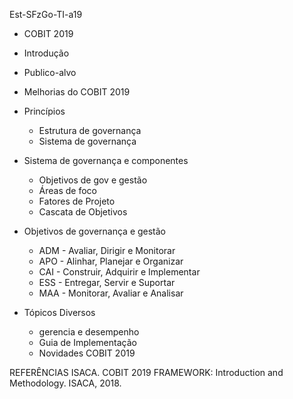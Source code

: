 Est-SFzGo-TI-a19

- COBIT 2019

- Introdução

- Publico-alvo

- Melhorias do COBIT 2019

- Princípios
	- Estrutura de governança
	- Sistema de governança

- Sistema de governança e componentes
	- Objetivos de gov e gestão
	- Áreas de foco
	- Fatores de Projeto
	- Cascata de Objetivos

- Objetivos de governança e gestão
	- ADM - Avaliar, Dirigir e Monitorar
	- APO - Alinhar, Planejar e Organizar
	- CAI - Construir, Adquirir e Implementar 
	- ESS - Entregar, Servir e Suportar
	- MAA - Monitorar, Avaliar e Analisar
	
	
- Tópicos Diversos
	- gerencia e desempenho
	- Guia de Implementação
	- Novidades COBIT 2019

REFERÊNCIAS
ISACA. COBIT 2019 FRAMEWORK: Introduction and Methodology. ISACA, 2018.

